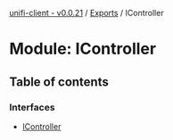 [unifi-client - v0.0.21](../README.md) / [Exports](../modules.md) / IController

# Module: IController

## Table of contents

### Interfaces

- [IController](../interfaces/icontroller.icontroller-1.md)
